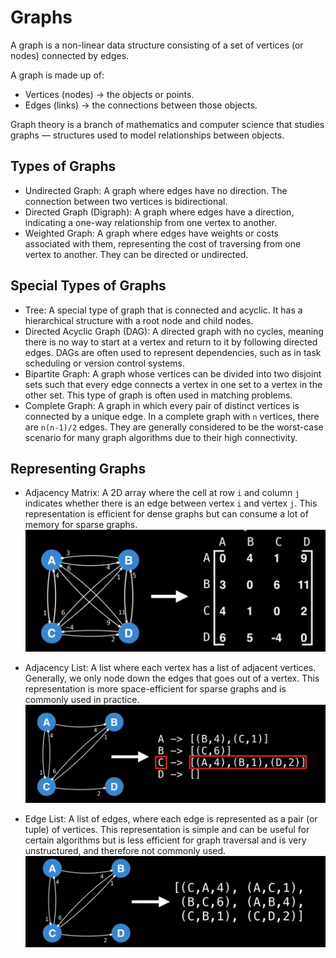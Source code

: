 # Graphs
A graph is a non-linear data structure consisting of a set of vertices (or nodes) connected by edges. 

A graph is made up of:
- Vertices (nodes) → the objects or points.
- Edges (links) → the connections between those objects.

Graph theory is a branch of mathematics and computer science that studies graphs — structures used to model relationships between objects.

## Types of Graphs
- Undirected Graph: A graph where edges have no direction. The connection between two vertices is bidirectional.
- Directed Graph (Digraph): A graph where edges have a direction, indicating a one-way relationship from one vertex to another.
- Weighted Graph: A graph where edges have weights or costs associated with them, representing the cost of traversing from one vertex to another. They can be directed or undirected.

## Special Types of Graphs
- Tree: A special type of graph that is connected and acyclic. It has a hierarchical structure with a root node and child nodes.
- Directed Acyclic Graph (DAG): A directed graph with no cycles, meaning there is no way to start at a vertex and return to it by following directed edges. DAGs are often used to represent dependencies, such as in task scheduling or version control systems.
- Bipartite Graph: A graph whose vertices can be divided into two disjoint sets such that every edge connects a vertex in one set to a vertex in the other set. This type of graph is often used in matching problems.
- Complete Graph: A graph in which every pair of distinct vertices is connected by a unique edge. In a complete graph with `n` vertices, there are `n(n-1)/2` edges. They are generally considered to be the worst-case scenario for many graph algorithms due to their high connectivity.

## Representing Graphs
- Adjacency Matrix: A 2D array where the cell at row `i` and column `j` indicates whether there is an edge between vertex `i` and vertex `j`. This representation is efficient for dense graphs but can consume a lot of memory for sparse graphs.
![alt text](image.png)
  
- Adjacency List: A list where each vertex has a list of adjacent vertices. Generally, we only node down the edges that goes out of a vertex. This representation is more space-efficient for sparse graphs and is commonly used in practice.
![alt text](image-1.png)

- Edge List: A list of edges, where each edge is represented as a pair (or tuple) of vertices. This representation is simple and can be useful for certain algorithms but is less efficient for graph traversal and is very unstructured, and therefore not commonly used.
![alt text](image-2.png)